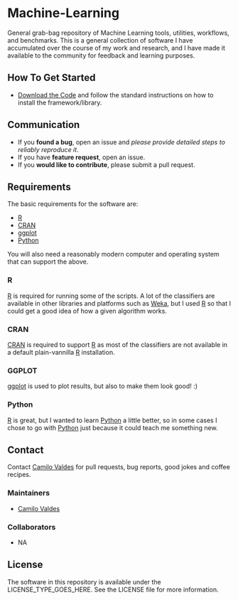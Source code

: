 # Machine-Learning
General grab-bag repository of Machine Learning tools, utilities, workflows, and benchmarks.  This is a general collection of software I have accumulated over the course of my work and research, and I have made it available to the community for feedback and learning purposes.

## How To Get Started

- [Download the Code](https://github.com/camilo-v/Machine-Learning) and follow the standard instructions on how to install the framework/library.

## Communication

- If you **found a bug**, open an issue and _please provide detailed steps to reliably reproduce it_.
- If you have **feature request**, open an issue.
- If you **would like to contribute**, please submit a pull request.

## Requirements

The basic requirements for the software are:

- [R](https://www.r-project.org/)
- [CRAN](https://cran.r-project.org/)
- [ggplot](http://ggplot2.org/)
- [Python](https://www.python.org/)

You will also need a reasonably modern computer and operating system that can support the above.

### R

[R](https://www.r-project.org/) is required for running some of the scripts. A lot of the classifiers are available in other libraries and platforms such as [Weka](http://www.cs.waikato.ac.nz/ml/weka/), but I used [R](https://www.r-project.org/) so that I could get a good idea of how a given algorithm works.

### CRAN

[CRAN](https://cran.r-project.org/) is required to support [R](https://www.r-project.org/) as most of the classifiers are not available in a default plain-vannilla [R](https://www.r-project.org/) installation.

### GGPLOT

[ggplot](http://ggplot2.org/) is used to plot results, but also to make them look good! :)

### Python

[R](https://www.r-project.org/) is great, but I wanted to learn [Python](https://www.python.org/) a little better, so in some cases I chose to go with [Python](https://www.python.org/) just because it could teach me something new.




## Contact

Contact [Camilo Valdes](mailto:camilo@castflyer.com) for pull requests, bug reports, good jokes and coffee recipes.

### Maintainers

- [Camilo Valdes](mailto:camilo@castflyer.com)


### Collaborators

- NA


## License

The software in this repository is available under the LICENSE_TYPE_GOES_HERE.  See the LICENSE file for more information.